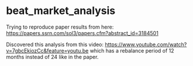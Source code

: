 # beat_market_analysis
Trying to reproduce paper results from here: https://papers.ssrn.com/sol3/papers.cfm?abstract_id=3184501

Discovered this analysis from this video: https://www.youtube.com/watch?v=7gbcEkiozCc&feature=youtu.be
which has a rebalance period of 12 months instead of 24 like in the paper.
